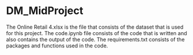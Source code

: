 # DM_MidProject
The Online Retail 4.xlsx is the file that consists of the dataset that is used for this project.
The code.ipynb file consists of the code that is written and also contains the output of the code.
The requirements.txt consists of the packages and functions used in the code.
